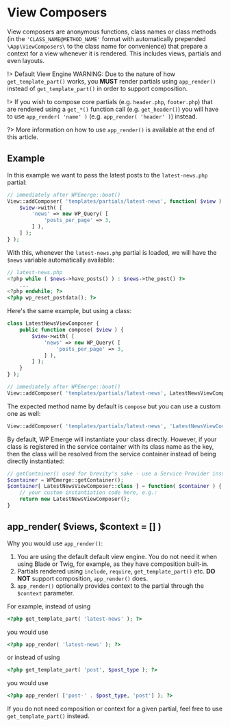# View Composers

View composers are anonymous functions, class names or class methods (in the `'CLASS_NAME@METHOD_NAME'` format with automatically prepended `\App\ViewComposers\` to the class name for convenience) that prepare a context for a view whenever it is rendered. This includes views, partials and even layouts.

!> Default View Engine WARNING: Due to the nature of how `get_template_part()` works, you __MUST__ render partials using `app_render()` instead of `get_template_part()` in order to support composition.

!> If you wish to compose core 
partials (e.g. `header.php`, `footer.php`) that are rendered using a `get_*()` function call (e.g. `get_header()`) you will have to use `app_render( 'name' )` (e.g. `app_render( 'header' )`) instead.

?> More information on how to use `app_render()` is available at the end of this article.

## Example

In this example we want to pass the latest posts to the `latest-news.php` partial:
```php
// immediately after WPEmerge::boot()
View::addComposer( 'templates/partials/latest-news', function( $view ) {
	$view->with( [
		'news' => new WP_Query( [
			'posts_per_page' => 3,
		] ),
	] );
} );
```

With this, whenever the `latest-news.php` partial is loaded, we will have the `$news` variable automatically available:
```php
// latest-news.php
<?php while ( $news->have_posts() ) : $news->the_post() ?>
	...
<?php endwhile; ?>
<?php wp_reset_postdata(); ?>
```

Here's the same example, but using a class:

```php
class LatestNewsViewComposer {
    public function compose( $view ) {
        $view->with( [
            'news' => new WP_Query( [
                'posts_per_page' => 3,
            ] ),
        ] );
    }
} );
```

```php
// immediately after WPEmerge::boot()
View::addComposer( 'templates/partials/latest-news', LatestNewsViewComposer::class );
```

The expected method name by default is `compose` but you can use a custom one as well:
```php
View::addComposer( 'templates/partials/latest-news', 'LatestNewsViewComposer@customMethodName' );
```

By default, WP Emerge will instantiate your class directly. However, if your class is registered in the service container with its class name as the key, then the class will be resolved from the service container instead of being directly instantiated:

```php
// getContainer() used for brevity's sake - use a Service Provider instead.
$container = WPEmerge::getContainer();
$container[ LatestNewsViewComposer::class ] = function( $container ) {
    // your custom instantiation code here, e.g.:
    return new LatestNewsViewComposer();
}
```

## app_render( $views, $context = [] )

Why you would use `app_render()`:

1. You are using the default default view engine. You do not need it when using Blade or Twig, for example, as they have composition built-in.
1. Partials rendered using `include`, `require`, `get_template_part()` etc. __DO NOT__ support composition, `app_render()` does.
1. `app_render()` optionally provides context to the partial through the `$context` parameter.

For example, instead of using
```php
<?php get_template_part( 'latest-news' ); ?>
```
you would use
```php
<?php app_render( 'latest-news' ); ?>
```
or instead of using
```php
<?php get_template_part( 'post', $post_type ); ?>
```
you would use
```php
<?php app_render( ['post-' . $post_type, 'post'] ); ?>
```

If you do not need composition or context for a given partial, feel free to use `get_template_part()` instead.
